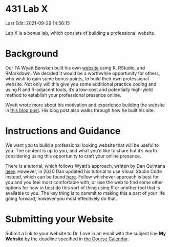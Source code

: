 431 Lab X
================
Last Edit: 2021-09-29 14:56:15

Lab X is a bonus lab, which consists of building a professional
website.

# Background

Our TA Wyatt Bensken built his own [website](https://wyattbensken.com)
using R, RStudio, and RMarkdown. We decided it would be a worthwhile
opportunity for others, who wish to gain some bonus points, to build
their own professional website. Not only will this give you some
additional practice coding and using R and R-adjacent tools, it’s a
low-cost and potentially high-yield method to establish your
professional presence online.

Wyatt wrote more about his motivation and experience building the
website in [this blog
post](https://wyattbensken.com/post/building-website/). His blog post
also walks through how he built his site.

# Instructions and Guidance

We want you to build a professional looking website that will be useful
to you. The content is up to you, and what you’d like to share but it’s
worth considering using this opportunity to craft your online presence.

There is a tutorial, which follows Wyatt’s approach, written by Dan
Quintana [here](https://www.dsquintana.blog/free-website-in-r-easy/).
However, in 2020 Dan updated his tutorial to use Visual Studio Code
instead, which can be found
[here](https://www.dsquintana.blog/create-an-academic-website-free-easy-2020/).
Follow whichever approach is best for you and you feel most comfortable
with, or use the web to find some other options for how to best do this
sort of thing using R or another tool that is available to you. The key
thing is to commit to making this a part of your life going forward,
however you most effectively do that.

# Submitting your Website

Submit a link to your website to Dr. Love in an email with the subject
line **My Website** by the deadline specified in [the Course
Calendar](https://thomaselove.github.io/431/calendar.html).
